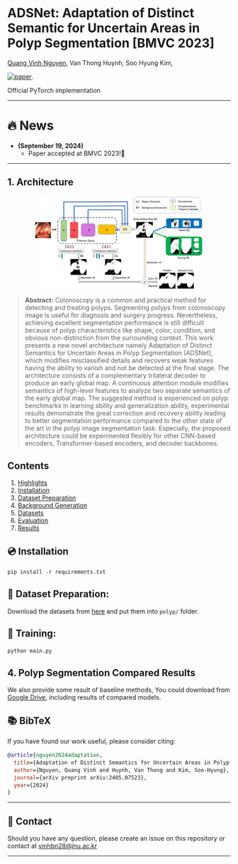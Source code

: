 # **ADSNet: Adaptation of Distinct Semantic for Uncertain Areas in Polyp Segmentation [BMVC 2023]** 

[Quang Vinh Nguyen](https://github.com/HashmatShadab), 
Van Thong Huynh,
Soo Hyung Kim,

[![paper](https://img.shields.io/badge/arXiv-Paper-<COLOR>.svg)](https://arxiv.org/pdf/2405.07523). 

Official PyTorch implementation

<hr />


# :fire: News
* **(September 19, 2024)**
  * Paper accepted at BMVC 2023!🎊
<hr />

## 1. Architecture

<p align="center">
<img src="architecture.png" width=75% height=40% 
class="center">
</p>

> **Abstract:** Colonoscopy is a common and practical method for detecting and treating polyps. Segmenting polyps from colonoscopy image is useful for diagnosis and surgery progress. Nevertheless, achieving excellent segmentation performance is still difficult because of polyp characteristics like shape, color, condition, and obvious non-distinction from the surrounding context. This work presents a new novel architecture namely Adaptation of Distinct Semantics for Uncertain Areas in Polyp Segmentation (ADSNet), which modifies misclassified details and recovers weak features having the ability to vanish and not be detected at the final stage. The architecture consists of a complementary trilateral decoder to produce an early global map. A continuous attention module modifies semantics of high-level features to analyze two separate semantics of the early global map. The suggested method is experienced on polyp benchmarks in learning ability and generalization ability, experimental results demonstrate the great correction and recovery ability leading to better segmentation performance compared to the other state of the art
in the polyp image segmentation task. Especially, the proposed architecture could be experimented flexibly for other CNN-based encoders, Transformer-based encoders, and decoder backbones.

## Contents

1) [Highlights](#Highlights) 
2) [Installation](#Installation)
3) [Dataset Preparation](#Dataset-Preparation)
4) [Background Generation](#Background-Generation)
5) [Datasets](#Datasets)
6) [Evaluation](#Evaluation)
7) [Results](#Results)


<a name="Installation"/>

## 💿 Installation

```python
pip install -r requirements.txt
```

<a name="Dataset Preparation"/>

## 🏁 Dataset Preparation:
Download the datasets from [here](https://drive.google.com/file/d/1pFxb9NbM8mj_rlSawTlcXG1OdVGAbRQC/view?usp=sharing) and put them into `polyp/` folder.

## 🚀 Training:
```python
python main.py
```

## 4. Polyp Segmentation Compared Results
We also provide some result of baseline methods, You could download from [Google Drive](https://drive.google.com/file/d/1xvjRl70pZbOO6wI5p94CSpZK2RAUnUnx/view?usp=sharing), including results of compared models.

## 📚 BibTeX
If you have found our work useful, please consider citing:
```bibtex
@article{nguyen2024adaptation,
  title={Adaptation of Distinct Semantics for Uncertain Areas in Polyp Segmentation},
  author={Nguyen, Quang Vinh and Huynh, Van Thong and Kim, Soo-Hyung},
  journal={arXiv preprint arXiv:2405.07523},
  year={2024}
}
```

<hr />

<a name="contact"/>

## 📧 Contact
Should you have any question, please create an issue on this repository or contact at vinhbn28@jnu.ac.kr

<hr />

